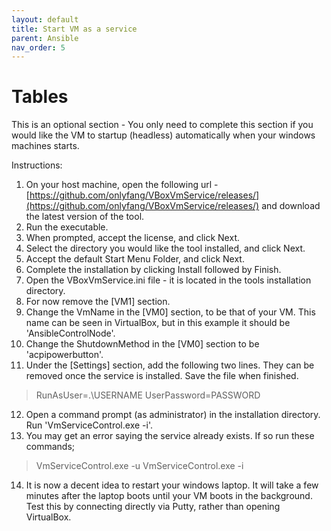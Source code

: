 ```yaml
---
layout: default
title: Start VM as a service
parent: Ansible
nav_order: 5
---
```


# Tables

This is an optional section - You only need to complete this section if you would like the VM to startup (headless) automatically when your windows machines starts.

Instructions:
 1. On your host machine, open the following url - [https://github.com/onlyfang/VBoxVmService/releases/](https://github.com/onlyfang/VBoxVmService/releases/) and download the latest version of the tool.
 2. Run the executable.
 3. When prompted, accept the license, and click Next.
 4. Select the directory you would like the tool installed, and click Next.
 5. Accept the default Start Menu Folder, and click Next.
 6. Complete the installation by clicking Install followed by Finish.
 7. Open the VBoxVmService.ini file - it is located in the tools installation directory.
 8. For now remove the [VM1] section.
 9. Change the VmName in the [VM0] section, to be that of your VM.  This name can be seen in VirtualBox, but in this example it should be 'AnsibleControlNode'.
 10. Change the ShutdownMethod in the [VM0] section to be 'acpipowerbutton'.
 11. Under the [Settings] section, add the following two lines.  They can be removed once the service is installed.  Save the file when finished.

> RunAsUser=.\USERNAME
> UserPassword=PASSWORD

 12. Open a command prompt (as administrator) in the installation directory.  Run 'VmServiceControl.exe -i'.
 13. You may get an error saying the service already exists.  If so run these commands;

> VmServiceControl.exe -u
> VmServiceControl.exe -i

 14. It is now a decent idea to restart your windows laptop.  It will take a few minutes after the laptop boots until your VM boots in the background.  Test this by connecting directly via Putty, rather than opening VirtualBox.
